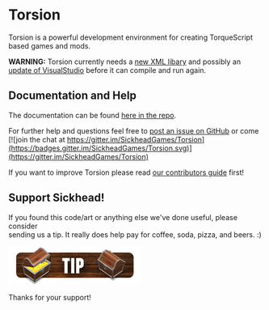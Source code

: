 # Torsion

Torsion is a powerful development environment for creating TorqueScript based games and mods.

**WARNING:** Torsion currently needs a [new XML libary](https://github.com/SickheadGames/Torsion/issues/1) and possibly an [update of VisualStudio](https://github.com/SickheadGames/Torsion/issues/7) before it can compile and run again.

## Documentation and Help

The documentation can be found [here in the repo](/docs).

For further help and questions feel free to [post an issue on GitHub](https://github.com/SickheadGames/Torsion/issues) or come [![join the chat at https://gitter.im/SickheadGames/Torsion](https://badges.gitter.im/SickheadGames/Torsion.svg)](https://gitter.im/SickheadGames/Torsion)

If you want to improve Torsion please read [our contributors guide](CONTRIBUTING.md) first!

## Support Sickhead!

If you found this code/art or anything else we've done useful, please consider  
sending us a tip.  It really does help pay for coffee, soda, pizza, and beers. :)

  [ ![Tip Sickhead!](https://raw.githubusercontent.com/SickheadGames/AdventureKit/master/documentation/tip.png)](https://www.paypal.com/cgi-bin/webscr?cmd=_s-xclick&hosted_button_id=3X589QTLX434G)

  
Thanks for your support!
